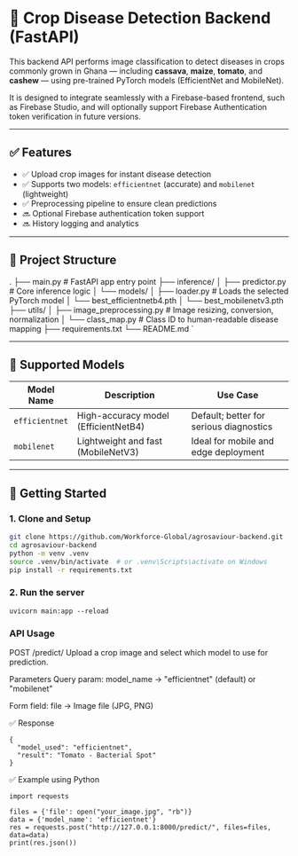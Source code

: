 # 🌾 Crop Disease Detection Backend (FastAPI)

This backend API performs image classification to detect diseases in crops commonly grown in Ghana — including **cassava**, **maize**, **tomato**, and **cashew** — using pre-trained PyTorch models (EfficientNet and MobileNet).

It is designed to integrate seamlessly with a Firebase-based frontend, such as Firebase Studio, and will optionally support Firebase Authentication token verification in future versions.

---

## ✅ Features

- ✅ Upload crop images for instant disease detection  
- ✅ Supports two models: `efficientnet` (accurate) and `mobilenet` (lightweight)  
- ✅ Preprocessing pipeline to ensure clean predictions  
- 🔜 Optional Firebase authentication token support  
- 🔜 History logging and analytics  

---

## 📁 Project Structure

.
├── main.py # FastAPI app entry point
├── inference/
│ ├── predictor.py # Core inference logic
│ └── models/
│ ├── loader.py # Loads the selected PyTorch model
│ └── best_efficientnetb4.pth
│ └── best_mobilenetv3.pth
├── utils/
│ ├── image_preprocessing.py # Image resizing, conversion, normalization
│ └── class_map.py # Class ID to human-readable disease mapping
├── requirements.txt
└── README.md
`


---

## 🧠 Supported Models

| Model Name    | Description                              | Use Case           |
|---------------|------------------------------------------|--------------------|
| `efficientnet`| High-accuracy model (EfficientNetB4)     | Default; better for serious diagnostics |
| `mobilenet`   | Lightweight and fast (MobileNetV3)       | Ideal for mobile and edge deployment   |

---

## 🚀 Getting Started

### 1. Clone and Setup

```bash
git clone https://github.com/Workforce-Global/agrosaviour-backend.git
cd agrosaviour-backend
python -m venv .venv
source .venv/bin/activate  # or .venv\Scripts\activate on Windows
pip install -r requirements.txt
```

### 2. Run the server
```
uvicorn main:app --reload
```

### API Usage
POST /predict/
Upload a crop image and select which model to use for prediction.

Parameters
Query param: model_name → "efficientnet" (default) or "mobilenet"

Form field: file → Image file (JPG, PNG)

✅ Response
```
{
  "model_used": "efficientnet",
  "result": "Tomato - Bacterial Spot"
}
```
✅ Example using Python
```
import requests

files = {'file': open("your_image.jpg", "rb")}
data = {'model_name': 'efficientnet'}
res = requests.post("http://127.0.0.1:8000/predict/", files=files, data=data)
print(res.json())
```
